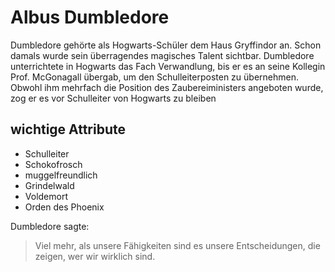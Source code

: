 # Albus Dumbledore

Dumbledore gehörte als Hogwarts-Schüler dem Haus Gryffindor an. Schon damals wurde sein überragendes magisches Talent sichtbar.
Dumbledore unterrichtete in Hogwarts das Fach Verwandlung, bis er es an seine Kollegin Prof. McGonagall übergab, um den Schulleiterposten zu übernehmen.
Obwohl ihm mehrfach die Position des Zaubereiministers angeboten wurde, zog er es vor Schulleiter von Hogwarts zu bleiben

## wichtige Attribute
* Schulleiter
* Schokofrosch
* muggelfreundlich
* Grindelwald
* Voldemort
* Orden des Phoenix

Dumbledore sagte:
> Viel mehr, als unsere Fähigkeiten sind es unsere Entscheidungen,
> die zeigen, wer wir wirklich sind.